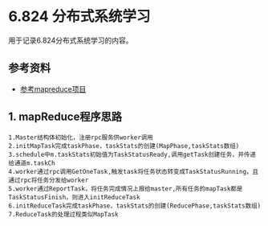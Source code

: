 # 6.824 分布式系统学习

用于记录6.824分布式系统学习的内容。

## 参考资料

* [参考mapreduce项目](https://github.com/yzongyue/6.824-golabs-2020)

## 1. mapReduce程序思路

```
1.Master结构体初始化，注册rpc服务供worker调用
2.initMapTask完成taskPhase，taskStats的创建(MapPhase,taskStats数组)
3.schedule中m.taskStats初始值为TaskStatusReady,调用getTask创建任务，并传递给通道m.taskCh
4.worker通过rpc调用GetOneTask,触发task将任务状态转变成TaskStatusRunning，且通过rpc将任务分发给worker
5.worker通过ReportTask，将任务完成情况上报给master,所有任务的mapTask都是TaskStatusFinish，则进入initReduceTask
6.initReduceTask完成taskPhase，taskStats的创建(ReducePhase,taskStats数组)
7.ReduceTask的处理过程类似MapTask
```

